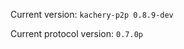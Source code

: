 <!-- This file was automatically generated by jinjaroot. Do not edit directly. -->
Current version: `kachery-p2p 0.8.9-dev`

Current protocol version: `0.7.0p`